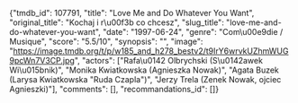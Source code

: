 {"tmdb_id": 107791, "title": "Love Me and Do Whatever You Want", "original_title": "Kochaj i r\u00f3b co chcesz", "slug_title": "love-me-and-do-whatever-you-want", "date": "1997-06-24", "genre": "Com\u00e9die / Musique", "score": "5.5/10", "synopsis": "", "image": "https://image.tmdb.org/t/p/w185_and_h278_bestv2/t9IrY6wrvkUZhmWUG9pcWn7V3CP.jpg", "actors": ["Rafa\u0142 Olbrychski (S\u0142awek Wi\u015bnik)", "Monika Kwiatkowska (Agnieszka Nowak)", "Agata Buzek (Larysa Kwiatkowska \"Ruda Czapla\")", "Jerzy Trela (Zenek Nowak, ojciec Agnieszki)"], "comments": [], "recommandations_id": []}
